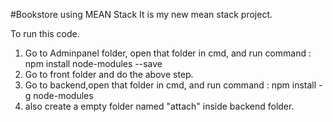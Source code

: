 #Bookstore using MEAN Stack 
It is my new mean stack project.

To run this code.

1. Go to Adminpanel folder, open that folder in cmd, and run command : npm install node-modules --save
2. Go to front folder and do the above step.
3. Go to backend,open that folder in cmd, and run command : npm install -g node-modules
4. also create a empty folder named "attach" inside backend folder.

